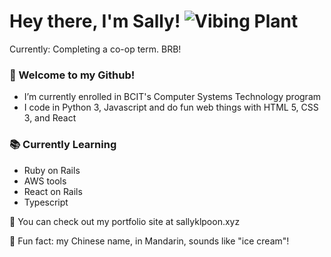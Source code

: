 # Hey there, I'm Sally! ![Vibing Plant](https://i.imgur.com/dOlKlm5.gif)

Currently: Completing a co-op term. BRB!

### 🌱 Welcome to my Github!
* I’m currently enrolled in BCIT's Computer Systems Technology program
* I code in Python 3, Javascript and do fun web things with HTML 5, CSS 3, and React

### 📚 Currently Learning
* Ruby on Rails
* AWS tools
* React on Rails
* Typescript

👀 You can check out my portfolio site at sallyklpoon.xyz

🍦 Fun fact: my Chinese name, in Mandarin, sounds like "ice cream"! 


